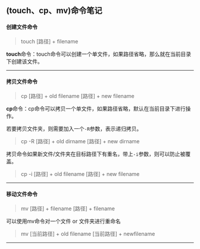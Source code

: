 ## (touch、cp、mv)命令笔记

 #### 创建文件命令

> touch  [路径] + filename

**touch**命令：touch命令可以创建一个单文件，如果路径省略，那么就在当前目录下创建该文件。

***

#### 拷贝文件命令

> cp [路径] + old filename   [路径]  + new filename

**cp**命令：cp命令可以拷贝一个单文件，如果路径省略，默认在当前目录下进行操作。

若要拷贝文件夹，则需要加入一个`-R`参数，表示递归拷贝。

> cp -R  [路径] + old dirname  [路径]  + new dirname

拷贝命令如果新文件/文件夹在目标路径下有重名，带上`-i`参数，则可以防止被覆盖。

> cp -i [路径] + old filename   [路径]  + new filename

***

#### 移动文件命令

> mv [路径] + filename   [路径] + filename

可以使用mv命令对一个文件 or 文件夹进行重命名

> mv [当前路径] + old filename  [当前路径]  + newfilename

***

